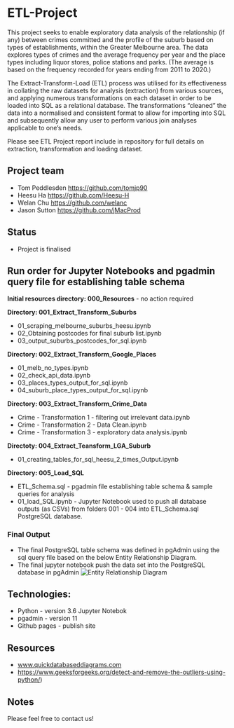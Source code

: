 # ETL-Project

This project seeks to enable exploratory data analysis of the relationship (if any) between crimes committed and the profile of the suburb based on types of establishments, within the Greater Melbourne area. The data explores types of crimes and the average frequency per year and the place types including liquor stores, police stations and parks. (The average is based on the frequency recorded for years ending from 2011 to 2020.)

The Extract-Transform-Load (ETL) process was utilised for its effectiveness in collating the raw datasets for analysis (extraction) from various sources, and applying numerous transformations on each dataset in order to be loaded into SQL as a relational database. The transformations “cleaned” the data into a normalised and consistent format to allow for importing into SQL and subsequently allow any user to perform various join analyses applicable to one’s needs.

Please see ETL Project report include in repository for full details on extraction, transformation and loading dataset.

## Project team 
* Tom Peddlesden https://github.com/tomjp90
* Heesu Ha https://github.com/Heesu-H
* Welan Chu https://github.com/welanc
* Jason Sutton https://github.com/jMacProd

## Status
* Project is finalised

## Run order for Jupyter Notebooks and pgadmin query file for establishing table schema

**Initial resources directory: 000_Resources** - no action required

**Directory: 001_Extract_Transform_Suburbs**
* 01_scraping_melbourne_suburbs_heesu.ipynb
* 02_Obtaining postcodes for final suburb list.ipynb
* 03_output_suburbs_postcodes_for_sql.ipynb

**Directory: 002_Extract_Transform_Google_Places**
* 01_melb_no_types.ipynb
* 02_check_api_data.ipynb
* 03_places_types_output_for_sql.ipynb
* 04_suburb_place_types_output_for_sql.ipynb

**Directory: 003_Extract_Transform_Crime_Data**
* Crime - Transformation 1 - filtering out irrelevant data.ipynb
* Crime - Transformation 2 - Data Clean.ipynb
* Crime - Transformation 3 - exploratory data analysis.ipynb

**Directoty: 004_Extract_Teansform_LGA_Suburb**
* 01_creating_tables_for_sql_heesu_2_times_Output.ipynb

**Directory: 005_Load_SQL**
* ETL_Schema.sql - pgadmin file establishing table schema & sample queries for analysis
* 01_load_SQL.ipynb - Jupyter Notebook used to push all database outputs (as CSVs) from folders 001 - 004 into ETL_Schema.sql PostgreSQL database.

### Final Output
* The final PostgreSQL table schema was defined in pgAdmin using the sql query file based on the below Entity Relationship Diagram.
* The final jupyter notebook push the data set into the PostgreSQL database in pgAdmin
![Entity Relationship Diagram](https://github.com/jMacProd/ETL-Project/blob/main/005_Load_SQL/02_Entity%20Relationship%20Digram/EntityRelationshipDiagram.png)

## Technologies:

* Python - version 3.6 Jupyter Notebok
* pgadmin - version 11
* Github pages - publish site

## Resources
* www.quickdatabaseddiagrams.com
* https://www.geeksforgeeks.org/detect-and-remove-the-outliers-using-python/)

## Notes

  
Please feel free to contact us!

